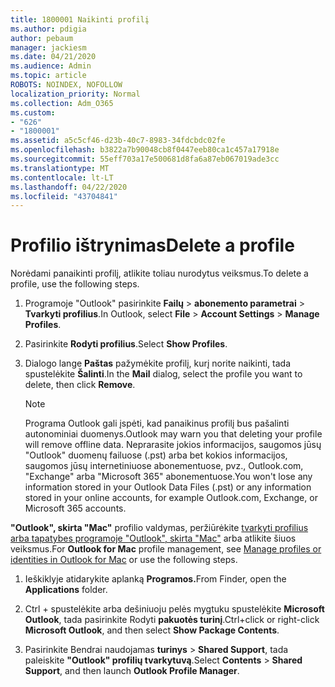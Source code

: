 ```yaml
---
title: 1800001 Naikinti profilį
ms.author: pdigia
author: pebaum
manager: jackiesm
ms.date: 04/21/2020
ms.audience: Admin
ms.topic: article
ROBOTS: NOINDEX, NOFOLLOW
localization_priority: Normal
ms.collection: Adm_O365
ms.custom:
- "626"
- "1800001"
ms.assetid: a5c5cf46-d23b-40c7-8983-34fdcbdc02fe
ms.openlocfilehash: b3822a7b90048cb8f0447eeb80ca1c457a17918e
ms.sourcegitcommit: 55eff703a17e500681d8fa6a87eb067019ade3cc
ms.translationtype: MT
ms.contentlocale: lt-LT
ms.lasthandoff: 04/22/2020
ms.locfileid: "43704841"
---
```

# <a name="delete-a-profile"></a><span data-ttu-id="c2cc9-102">Profilio ištrynimas</span><span class="sxs-lookup"><span data-stu-id="c2cc9-102">Delete a profile</span></span>

<span data-ttu-id="c2cc9-103">Norėdami panaikinti profilį, atlikite toliau nurodytus veiksmus.</span><span class="sxs-lookup"><span data-stu-id="c2cc9-103">To delete a profile, use the following steps.</span></span>
  
1. <span data-ttu-id="c2cc9-104">Programoje "Outlook" pasirinkite **Failų** \> **abonemento parametrai** \> **Tvarkyti profilius**.</span><span class="sxs-lookup"><span data-stu-id="c2cc9-104">In Outlook, select **File** \> **Account Settings** \> **Manage Profiles**.</span></span>

2. <span data-ttu-id="c2cc9-105">Pasirinkite **Rodyti profilius**.</span><span class="sxs-lookup"><span data-stu-id="c2cc9-105">Select **Show Profiles**.</span></span>

3. <span data-ttu-id="c2cc9-106">Dialogo lange **Paštas** pažymėkite profilį, kurį norite naikinti, tada spustelėkite **Šalinti**.</span><span class="sxs-lookup"><span data-stu-id="c2cc9-106">In the **Mail** dialog, select the profile you want to delete, then click **Remove**.</span></span>

    > [!NOTE]
    > <span data-ttu-id="c2cc9-107">Programa Outlook gali įspėti, kad panaikinus profilį bus pašalinti autonominiai duomenys.</span><span class="sxs-lookup"><span data-stu-id="c2cc9-107">Outlook may warn you that deleting your profile will remove offline data.</span></span> <span data-ttu-id="c2cc9-108">Neprarasite jokios informacijos, saugomos jūsų "Outlook" duomenų failuose (.pst) arba bet kokios informacijos, saugomos jūsų internetiniuose abonementuose, pvz., Outlook.com, "Exchange" arba "Microsoft 365" abonementuose.</span><span class="sxs-lookup"><span data-stu-id="c2cc9-108">You won't lose any information stored in your Outlook Data Files (.pst) or any information stored in your online accounts, for example Outlook.com, Exchange, or Microsoft 365 accounts.</span></span>
  
<span data-ttu-id="c2cc9-109">**"Outlook", skirta "Mac"** profilio valdymas, peržiūrėkite [tvarkyti profilius arba tapatybes programoje "Outlook", skirta "Mac"](https://support.office.com/article/fed2a955-74df-4a24-bef6-78a426958c4c.aspx) arba atlikite šiuos veiksmus.</span><span class="sxs-lookup"><span data-stu-id="c2cc9-109">For **Outlook for Mac** profile management, see [Manage profiles or identities in Outlook for Mac](https://support.office.com/article/fed2a955-74df-4a24-bef6-78a426958c4c.aspx) or use the following steps.</span></span>
  
1. <span data-ttu-id="c2cc9-110">Ieškiklyje atidarykite aplanką **Programos.**</span><span class="sxs-lookup"><span data-stu-id="c2cc9-110">From Finder, open the **Applications** folder.</span></span>

2. <span data-ttu-id="c2cc9-111">Ctrl + spustelėkite arba dešiniuoju pelės mygtuku spustelėkite **Microsoft Outlook**, tada pasirinkite Rodyti **pakuotės turinį**.</span><span class="sxs-lookup"><span data-stu-id="c2cc9-111">Ctrl+click or right-click **Microsoft Outlook**, and then select **Show Package Contents**.</span></span>

3. <span data-ttu-id="c2cc9-112">Pasirinkite Bendrai naudojamas **turinys** \> **Shared Support**, tada paleiskite **"Outlook" profilių tvarkytuvą**.</span><span class="sxs-lookup"><span data-stu-id="c2cc9-112">Select **Contents** \> **Shared Support**, and then launch **Outlook Profile Manager**.</span></span>
